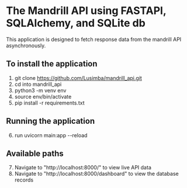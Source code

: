 # The Mandrill API using FASTAPI, SQLAlchemy, and SQLite db

This application is designed to fetch response data from the mandrill API asynchronously. 
## To install the application
1. git clone https://github.com/Lusimba/mandrill_api.git
2. cd into mandrill_api
3. python3 -m venv env
4. source env/bin/activate
5. pip install -r requirements.txt
## Running the application
6. run uvicorn main:app --reload

## Available paths
7. Navigate to "http://localhost:8000/" to view live API data
8. Navigate to "http://localhost:8000/dashboard" to view the database records
